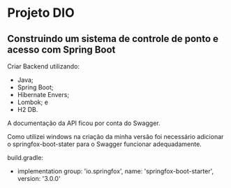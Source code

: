 # Projeto DIO

## Construindo um sistema de controle de ponto e acesso com Spring Boot

Criar Backend utilizando:

- Java;
- Spring Boot;
- Hibernate Envers;
- Lombok; e
- H2 DB.

A documentação da API ficou por conta do Swagger.

Como utilizei windows na criação da minha versão foi necessário adicionar o springfox-boot-stater para o Swagger funcionar adequadamente.

build.gradle:
- implementation group: 'io.springfox', name: 'springfox-boot-starter', version: '3.0.0'
